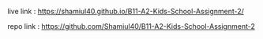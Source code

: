 live link :  https://shamiul40.github.io/B11-A2-Kids-School-Assignment-2/

repo link :  https://github.com/Shamiul40/B11-A2-Kids-School-Assignment-2
